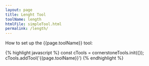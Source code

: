 ```yaml
---
layout: page
title: Lenght Tool
toolName: length
htmlFile: simpleTool.html
permalink: /length/
---
```


How to set up the {{page.toolName}} tool:

{% highlight javascript %}
const cTools = cornerstoneTools.init({});
cTools.addTool('{{page.toolName}}')
{% endhighlight %}
